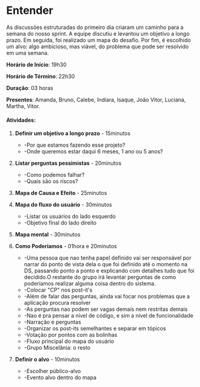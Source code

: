 # Entender
As discussões estruturadas do primeiro dia criaram um caminho para a semana do nosso sprint. A equipe discutiu e levantou um objetivo a longo prazo. Em seguida, foi realizado um mapa do desafio. Por fim, é escolhido um alvo: algo ambicioso, mas viável, do problema que pode ser resolvido em uma semana.

**Horário de Início**: 19h30

**Horário de Término**: 22h30

**Duração**: 03 horas

**Presentes**: Amanda, Bruno, Calebe, Indiara, Isaque, João Vitor, Luciana, Martha, Vitor.

#### Atividades:

1. **Definir um objetivo a longo prazo** - 15minutos
    - -Por que estamos fazendo esse projeto?
    - -Onde queremos estar daqui 6 meses, 1 ano ou 5 anos?

2. **Listar perguntas pessimistas** - 20minutos
    - -Como podemos falhar?
    - -Quais são os riscos?

3. **Mapa de Causa e Efeito** - 25minutos

4. **Mapa do fluxo do usuário** - 30minutos
    - -Listar os usuários do lado esquerdo
    - -Objetivo final do lado direito

5. **Mapa mental** - 30minutos

6. **Como Poderíamos** - 01hora e 20minutos
    - -Uma pessoa que nao tenha papel definido vai ser responsável por narrar do ponto de vista dela o que foi definido até o momento na DS, passando ponto a ponto e explicando com detalhes tudo que foi decidido.O restante do grupo irá levantar perguntas de como poderíamos realizar alguma coisa dentro do sistema.
    - -Colocar "CP" nos post-it's
    - -Além de falar das perguntas, ainda vai focar nos problemas que a aplicação procura resolver
    - -As perguntas nao podem ser vagas demais nem restritas demais
    - -Nao é pra pensar a nível de código, e sim a nível de funcionalidade
    - -Narração e perguntas 
    - -Organizar os post-its semelhantes e separar em tópicos 
    - -Votação por pontos com as bolinhas
    - -Fluxo principal do mapa do usuário
    - -Grupo Miscelânia: o resto


7. **Definir o alvo** - 10minutos
    - -Escolher público-alvo
    - -Evento alvo dentro do mapa

